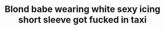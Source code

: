 ---
layout: post
title: Blond babe wearing white sexy icing short sleeve got fucked in taxi
duration: '06:58'
view: 265
rate: 2
video: 'https://flashservice.xvideos.com/embedframe/24172491'
category:
 - blonde
 - blowjob
 - busty
 - cab
 - curvy
 - gorgeous
 - outdoor
 - rough
 - stunning
tags: 
 - big-tits
 - sucked
 - fucked
priority: 0.9
changefreq: daily
---